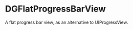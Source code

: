 DGFlatProgressBarView
=====================

A flat progress bar view, as an alternative to UIProgressView.
